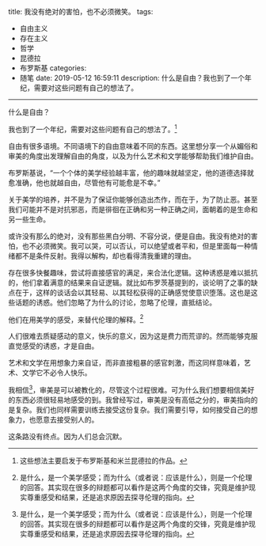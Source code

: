 title: 我没有绝对的害怕，也不必须微笑。
tags:
  - 自由主义
  - 存在主义
  - 哲学
  - 昆德拉
  - 布罗斯基
categories:
  - 随笔
date: 2019-05-12 16:59:11
description: 什么是自由？我也到了一个年纪，需要对这些问题有自己的想法了。
---

什么是自由？
 
我也到了一个年纪，需要对这些问题有自己的想法了。[^1]
 
自由有很多语境。不同语境下的自由意味着不同的东西。这里想分享一个从媚俗和审美的角度出发理解自由的角度，以及为什么艺术和文学能够帮助我们维护自由。
 
布罗斯基说，“一个个体的美学经验越丰富，他的趣味就越坚定，他的道德选择就愈准确，他也就越自由，尽管他有可能愈是不幸。”
 
关于美学的培养，并不是为了保证你能够创造出杰作，而在于，为了防止恶。甚至我们可能并不是对抗邪恶，而是徘徊在正确和另一种正确之间，面朝着的是生命和另一些生命。
 
或许没有那么的绝对，没有那些黑白分明、不容分说，便是自由。我没有绝对的害怕，也不必须微笑。我可以哭，可以否认，可以绝望或者平和，但是里面每一种情绪都不是条件反射。我得以解构，却也看得清我重建的理由。

存在很多快餐趣味，尝试将直接感官的满足，来合法化逻辑。这种诱惑是难以抵抗的，他们拿着满意的结果来自证逻辑。就比如布罗茨基提到的，谈论明了之事的缺点在于，这样的谈话会以其轻易、以其轻松获得的正确感觉使意识堕落。这也是这些话题的诱惑。他们忽略了为什么的讨论，忽略了伦理，直抵结论。

他们在用美学的感受，来替代伦理的解释。[^2]
 
人们很难去质疑感动的意义，快乐的意义，因为这是费力而荒谬的。然而能够克服直觉感受的诱惑，才是自由。
 
艺术和文学在用想象力来自证，而非直接粗暴的感官刺激，而这同样意味着，艺术、文学它不必令人快乐。
 
我相信[^2]，审美是可以被教化的，尽管这个过程很难。可为什么我们想要相信美好的东西必须很轻易地感受的到。我曾经写过，审美是没有高低之分的，审美指向的是复杂。我们也同样需要训练去接受这份复杂。我们需要引导，如何接受自己的想象力，也愿意去接受别人的。
 
这条路没有终点。因为人们总会沉默。
 
[^1]: 这些想法主要启发于布罗斯基和米兰昆德拉的作品。
[^2]: 是什么，是一个美学感受；而为什么（或者说：应该是什么），则是一个伦理的回答。其实现在很多的辩题都可以看作是这两个角度的交锋，究竟是维护现实尊重感受和结果，还是追求原因去探寻伦理的指向。
[^3]: 这同样也是乔布斯认可的观点，见《乔布斯传》中描述乔布斯经常与其妻子争论这个话题。

